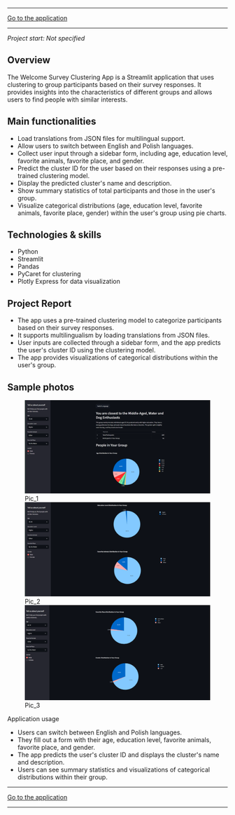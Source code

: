<!-- # Welcome Survey Clustering App -->

---

<a class="md-button md-button--primary" href="https://adamo-clustering-pipeline.streamlit.app/" target="_blank">Go to the application</a>

---

*Project start: Not specified*

## Overview
The Welcome Survey Clustering App is a Streamlit application that uses clustering to group participants based on their survey responses. It provides insights into the characteristics of different groups and allows users to find people with similar interests.

## Main functionalities
- Load translations from JSON files for multilingual support.
- Allow users to switch between English and Polish languages.
- Collect user input through a sidebar form, including age, education level, favorite animals, favorite place, and gender.
- Predict the cluster ID for the user based on their responses using a pre-trained clustering model.
- Display the predicted cluster's name and description.
- Show summary statistics of total participants and those in the user's group.
- Visualize categorical distributions (age, education level, favorite animals, favorite place, gender) within the user's group using pie charts.

## Technologies & skills
- Python
- Streamlit
- Pandas
- PyCaret for clustering
- Plotly Express for data visualization

## Project Report
- The app uses a pre-trained clustering model to categorize participants based on their survey responses.
- It supports multilingualism by loading translations from JSON files.
- User inputs are collected through a sidebar form, and the app predicts the user's cluster ID using the clustering model.
- The app provides visualizations of categorical distributions within the user's group.

## Sample photos

<figure>
    <img src="../images/surv1.png" alt="<figcaption></figcaption>" width="600">
<figcaption>Pic_1</figcaption>
    <img src="../images/surv2.png" alt="<figcaption></figcaption>" width="600">
<figcaption>Pic_2</figcaption>
    <img src="../images/surv3.png" alt="<figcaption></figcaption>" width="600">
<figcaption>Pic_3</figcaption>

</figure>

Application usage
- Users can switch between English and Polish languages.
- They fill out a form with their age, education level, favorite animals, favorite place, and gender.
- The app predicts the user's cluster ID and displays the cluster's name and description.
- Users can see summary statistics and visualizations of categorical distributions within their group.

---

<a class="md-button md-button--primary" href="https://adamo-clustering-pipeline.streamlit.app/" target="_blank">Go to the application</a>

---
